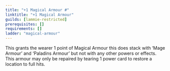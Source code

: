 ```yaml
---
title: "+1 Magical Armour #"
linktitle: "+1 Magical Armour"
guilds: [lammie-restricted]
prerequisites: []
requirements: []
ladder: "magical-armour"
---
```

This grants the wearer 1 point of Magical Armour this does stack with ‘Mage Armour’ and ‘Paladins Armour’ but not with any other powers or effects. This armour may only be repaired by tearing 1 power card to restore a location to full hits.